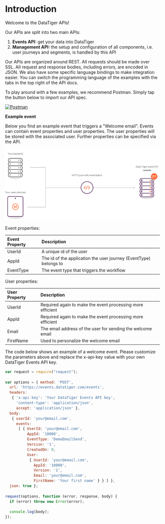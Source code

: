 # Introduction 
Welcome to the DataTiger APIs! 

Our APIs are split into two main APIs:

1. **Events API:** get your data into DataTiger
2. **Management API:** the setup and configuration of all components, i.e. user journeys and segments, is handled by this API

    
Our APIs are organized around REST. All requests should be made over SSL. All request and response bodies, including errors, are encoded in JSON. We also have some specific language bindings to make integration easier. You can switch the programming language of the examples with the tabs in the top right of the API docs.

To play around with a few examples, we recommend Postman. Simply tap the button below to import our API spec.

[![Postman](https://run.pstmn.io/button.svg)](https://github.com/DataTigerGitHub/API-Docs-and-Code/blob/master/web/postman.md)


**Example event**

Below you find an example event that triggers a "Welcome email". Events can contain event properties and user properties. The user properties will be stored with the associated user. Further properties can be specified via the API.

![Events](images/event-diagram.png)

Event properties:

| Event Property | Description |
|:------------- |:-------------|
| UserId     | A unique id of the user |
| AppId      | The id of the application the user journey (EventType) belongs to |
| EventType | The event type that triggers the workflow |



User properties:

| User Property | Description |
|:------------- |:-------------|
| UserId | Required again to make the event processing more efficient |
| AppId | Required again to make the event processing more efficient |
| Email | The email address of the user for sending the welcome email |
| FirstName | Used to personalize the welcome email |


The code below shows an example of a welcome event. Please customize the parameters above and replace the x-api-key value with your own DataTiger Events API key. 

```js
var request = require("request");

var options = { method: 'POST',
  url: 'https://events.datatiger.com/events',
  headers: 
   { 'x-api-key': 'Your DataTiger Events API key',
     'content-type': 'application/json',
     accept: 'application/json' },
  body: 
   { userId: 'your@email.com',
     events: 
      [ { UserId: 'your@email.com',
          AppId: '10000',
          EventType: 'DemoEmailSend',
          Version: '1',
          CreatedOn: 0,
          User: 
           { UserId: 'your@email.com',
             AppId: '10000',
             Version: '1',
             Email: 'your@email.com',
             FirstName: 'Your first name' } } ] },
  json: true };

request(options, function (error, response, body) {
  if (error) throw new Error(error);

  console.log(body);
});
```
